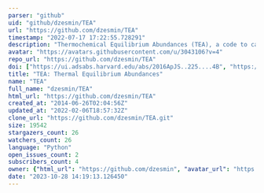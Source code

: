 ```yaml
---
parser: "github"
uid: "github/dzesmin/TEA"
url: "https://github.com/dzesmin/TEA"
timestamp: "2022-07-17 17:22:55.728291"
description: "Thermochemical Equilibrium Abundances (TEA), a code to calculate gaseous molecular abundances under thermochemical equilibrium conditions"
avatar: "https://avatars.githubusercontent.com/u/3043106?v=4"
repo_url: "https://github.com/dzesmin/TEA"
doi: ["https://ui.adsabs.harvard.edu/abs/2016ApJS..225....4B", "https://ui.adsabs.harvard.edu/abs/2015ascl.soft05031B/abstract"]
title: "TEA: Thermal Equilibrium Abundances"
name: "TEA"
full_name: "dzesmin/TEA"
html_url: "https://github.com/dzesmin/TEA"
created_at: "2014-06-26T02:04:56Z"
updated_at: "2022-02-06T18:57:32Z"
clone_url: "https://github.com/dzesmin/TEA.git"
size: 19542
stargazers_count: 26
watchers_count: 26
language: "Python"
open_issues_count: 2
subscribers_count: 4
owner: {"html_url": "https://github.com/dzesmin", "avatar_url": "https://avatars.githubusercontent.com/u/3043106?v=4", "login": "dzesmin", "type": "User"}
date: "2023-10-28 14:19:13.126450"
---
```

